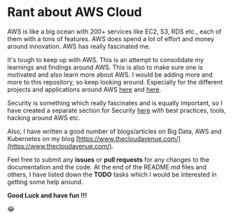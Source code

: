 # Rant about AWS Cloud

AWS is like a big ocean with 200+ services like EC2, S3, RDS etc., each of them with a tons of features. AWS does spend a lot of effort and money around innovation. AWS has really fascinated me.

It's tough to keep up with AWS. This is an attempt to consolidate my learnings and findings around AWS. This is also to make sure one is motivated and also learn more about AWS. I would be adding more and more to this repository, so keep looking around. Especially for the different projects and applications around AWS [here](Projects/README.md) and [here](Security/Projects/README.md).

Security is something which really fascinates and is equally important, so I have created a separate section for Security [here](Security/) with best practices, tools, hacking around AWS etc.

Also, I have written a good number of blogs/articles on Big Data, AWS and Kubernetes on my blog [https://www.thecloudavenue.com/](https://www.thecloudavenue.com/).

Feel free to submit any **issues** or **pull requests** for any changes to the documentation and the code. At the end of the README.md files and others, I have listed down the **TODO** tasks which I would be interested in getting some help around.

**Good Luck and have fun !!!**

:joy: